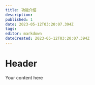 ```yaml
---
title: 功能介绍
description: 
published: 1
date: 2023-05-12T03:20:07.394Z
tags: 
editor: markdown
dateCreated: 2023-05-12T03:20:07.394Z
---
```


# Header
Your content here